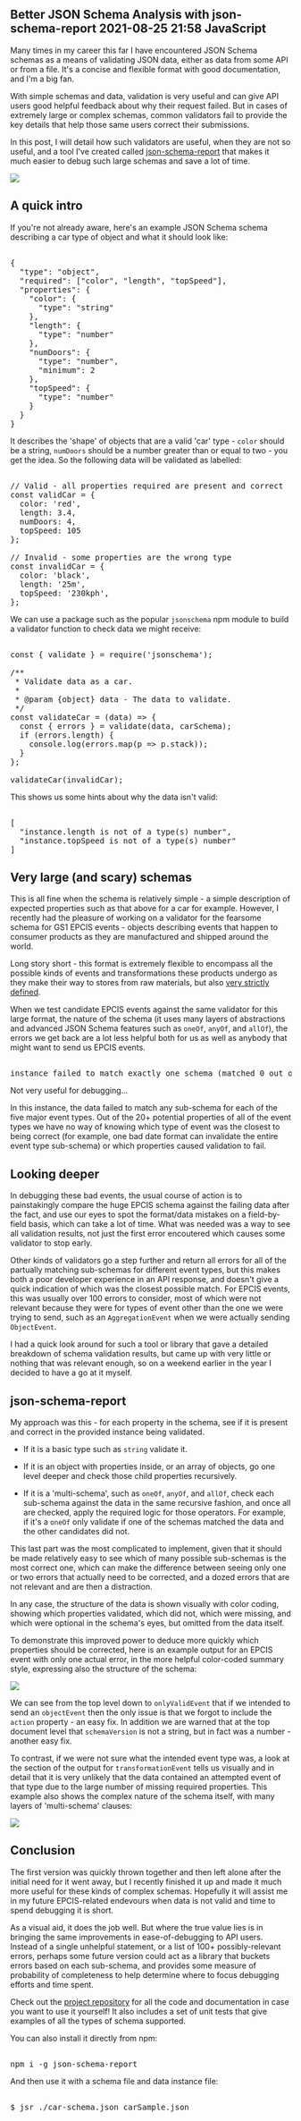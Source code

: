 Better JSON Schema Analysis with json-schema-report
2021-08-25 21:58
JavaScript
---

Many times in my career this far I have encountered JSON Schema schemas as a
means of validating JSON data, either as data from some API or from a file. It's
a concise and flexible format with good documentation, and I'm a big fan.

With simple schemas and data, validation is very useful and can give API users
good helpful feedback about why their request failed. But in cases of extremely
large or complex schemas, common validators fail to provide the key details that
help those same users correct their submissions.

In this post, I will detail how such validators are useful, when they are not
so useful, and a tool I've created called
[json-schema-report](https://github.com/c-d-lewis/json-schema-report) that makes
it much easier to debug such large schemas and save a lot of time.

![](assets/media/2021/08/jsr.png)

## A quick intro

If you're not already aware, here's an example JSON Schema schema
describing a car type of object and what it should look like:

<!-- language="json" -->
<pre><div class="code-block">
{
  "type": "object",
  "required": ["color", "length", "topSpeed"],
  "properties": {
    "color": {
      "type": "string"
    },
    "length": {
      "type": "number"
    },
    "numDoors": {
      "type": "number",
      "minimum": 2
    },
    "topSpeed": {
      "type": "number"
    }
  }
}
</div></pre>

It describes the 'shape' of objects that are a valid 'car' type -
<code>color</code> should be a string, <code>numDoors</code> should be a number
greater than or equal to two - you get the idea. So the following data will be
validated as labelled:

<!-- language="js" -->
<pre><div class="code-block">
// Valid - all properties required are present and correct
const validCar = {
  color: 'red',
  length: 3.4,
  numDoors: 4,
  topSpeed: 105
};

// Invalid - some properties are the wrong type
const invalidCar = {
  color: 'black',
  length: '25m',
  topSpeed: '230kph',
};
</div></pre>

We can use a package such as the popular <code>jsonschema</code> npm module
to build a validator function to check data we might receive:

<!-- language="js" -->
<pre><div class="code-block">
const { validate } = require('jsonschema');

/**
 * Validate data as a car.
 *
 * @param {object} data - The data to validate.
 */
const validateCar = (data) => {
  const { errors } = validate(data, carSchema);
  if (errors.length) {
    console.log(errors.map(p => p.stack));
  }
};

validateCar(invalidCar);
</div></pre>

This shows us some hints about why the data isn't valid:

<!-- language="js" -->
<pre><div class="code-block">
[
  "instance.length is not of a type(s) number",
  "instance.topSpeed is not of a type(s) number"
]
</div></pre>

## Very large (and scary) schemas

This is all fine when the schema is relatively simple - a simple description
of expected properties such as that above for a car for example. However, I
recently had the pleasure of working on a validator for the fearsome schema for
GS1 EPCIS events - objects describing events that happen to consumer products
as they are manufactured and shipped around the world.

Long story short - this format is extremely flexible to encompass all the
possible kinds of events and transformations these products undergo as they make
their way to stores from raw materials, but also
[very strictly defined](https://github.com/gs1/EPCIS/blob/master/JSON/EPCIS-JSON-Schema-single-event.json).

When we test candidate EPCIS events against the same validator for this large
format, the nature of the schema (it uses many layers of abstractions and
advanced JSON Schema features such as <code>oneOf</code>, <code>anyOf</code>,
and <code>allOf</code>), the errors we get back are a lot less helpful both for
us as well as anybody that might want to send us EPCIS events.

<!-- language="text" -->
<pre><div class="code-block">
instance failed to match exactly one schema (matched 0 out of 5)
</div></pre>

Not very useful for debugging...

In this instance, the data failed to match any sub-schema for each of the five
major event types. Out of the 20+ potential properties of all of the event types
we have no way of knowing which type of event was the closest to being correct
(for example, one bad date format can invalidate the entire event type
sub-schema) or which properties caused validation to fail.

## Looking deeper

In debugging these bad events, the usual course of action is to painstakingly
compare the huge EPCIS schema against the failing data after the fact, and use
our eyes to spot the format/data mistakes on a field-by-field basis, which can
take a lot of time. What was needed was a way to see all validation results,
not just the first error encoutered which causes some validator to stop early.

Other kinds of validators go a step further and return all errors for all of the
partually matching sub-schemas for different event types, but this makes both
a poor developer experience in an API response, and doesn't give a quick
indication of which was the closest possible match. For EPCIS events, this was
usually over 100 errors to consider, most of which were not relevant because
they were for types of event other than the one we were trying to send, such as
an <code>AggregationEvent</code> when we were actually sending
<code>ObjectEvent</code>.

I had a quick look around for such a tool or library that gave a detailed
breakdown of schema validation results, but came up with very little or nothing
that was relevant enough, so on a weekend earlier in the year I decided to
have a go at it myself.

## json-schema-report

My approach was this - for each property in the schema, see if it is present
and correct in the provided instance being validated.

- If it is a basic type such as <code>string</code> validate it.

- If it is an object with properties inside, or an array of objects, go one
level deeper and check those child properties recursively.

- If it is a 'multi-schema', such as <code>oneOf</code>, <code>anyOf</code>,
and <code>allOf</code>, check each sub-schema against the data in the same
recursive fashion, and once all are checked, apply the required logic for those
operators. For example, if it's a <code>oneOf</code> only validate if one of
the schemas matched the data and the other candidates did not.

This last part was the most complicated to implement, given that it should be
made relatively easy to see which of many possible sub-schemas is the most
correct one, which can make the difference between seeing only one or two
errors that actually need to be corrected, and a dozed errors that are not
relevant and are then a distraction.

In any case, the structure of the data is shown visually with color coding,
showing which properties validated, which did not, which were missing, and which
were optional in the schema's eyes, but omitted from the data itself.

To demonstrate this improved power to deduce more quickly which properties
should be corrected, here is an example output for an EPCIS event with only one
actual error, in the more helpful color-coded summary style, expressing also the
structure of the schema:

![](assets/media/2021/08/jsr-objectevent.png)

We can see from the top level down to <code>onlyValidEvent</code> that if we
intended to send an <code>objectEvent</code> then the only issue is that we
forgot to include the <code>action</code> property - an easy fix. In addition
we are warned that at the top document level that <code>schemaVersion</code>
is not a string, but in fact was a number - another easy fix.

To contrast, if we were not sure what the intended event type was, a look at the
section of the output for <code>transformationEvent</code> tells us visually
and in detail that it is very unlikely that the data contained an attempted
event of that type due to the large number of missing required properties. This
example also shows the complex nature of the schema itself, with many layers of
'multi-schema' clauses:

![](assets/media/2021/08/jsr-transformationevent.png)

## Conclusion

The first version was quickly thrown together and then left alone after the
initial need for it went away, but I recently finished it up and made it much
more useful for these kinds of complex schemas. Hopefully it will assist me in
my future EPCIS-related endevours when data is not valid and time to spend
debugging it is short.

As a visual aid, it does the job well. But where the true value lies is in
bringing the same improvements in ease-of-debugging to API users. Instead of
a single unhelpful statement, or a list of 100+ possibly-relevant errors,
perhaps some future version could act as a library that buckets errors based on
each sub-schema, and provides some measure of probability of completeness to
help determine where to focus debugging efforts and time spent.

Check out the
[project repository](https://github.com/C-D-Lewis/json-schema-report) for all
the code and documentation in case you want to use it yourself! It also includes
a set of unit tests that give examples of all the types of schema supported.

You can also install it directly from npm:

<!-- language="text" -->
<pre><div class="code-block">
npm i -g json-schema-report
</div></pre>

And then use it with a schema file and data instance file:

<!-- language="text" -->
<pre><div class="code-block">
$ jsr ./car-schema.json carSample.json
</div></pre>
